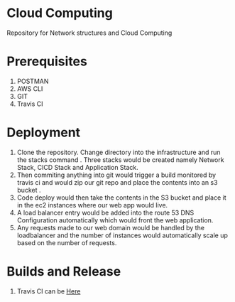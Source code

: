 # Cloud Computing

Repository for Network structures and Cloud Computing

# Prerequisites
1. POSTMAN 
2. AWS CLI
3. GIT
4. Travis CI

# Deployment
1. Clone the repository. Change directory into the infrastructure and run the stacks command . Three stacks would be created namely Network Stack, CICD Stack and Application Stack. 
2. Then commiting anything into git would trigger a build monitored by travis ci and would zip our git repo and place the contents into an s3 bucket . 
3. Code deploy would then take the contents in the S3 bucket and place it in the ec2 instances where our web app would live.
4. A load balancer entry would be added into the route 53 DNS Configuration automatically which would front the web application.
5. Any requests made to our web domain would be handled by the loadbalancer and the number of instances would automatically scale up based on the number of requests.

# Builds and Release
1. Travis CI can be <a href = 'https://travis-ci.com/AashrithChilkepalli'>Here</a>

